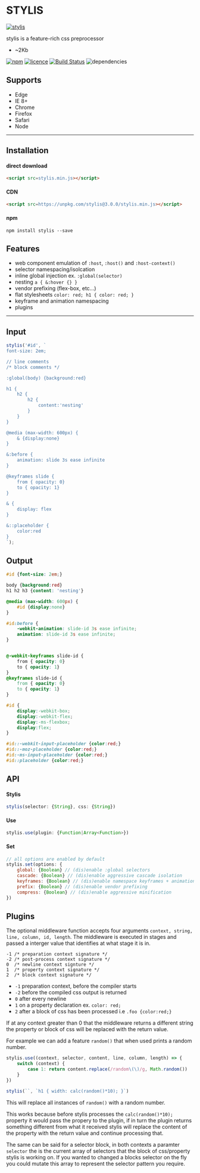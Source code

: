 # STYLIS

[![stylis](https://stylis.js.org/assets/logo.svg)](https://github.com/thysultan/stylis.js)

stylis is a feature-rich css preprocessor

- ~2Kb

[![npm](https://img.shields.io/npm/v/stylis.svg?style=flat)](https://www.npmjs.com/package/stylis) [![licence](https://img.shields.io/badge/licence-MIT-blue.svg?style=flat)](https://github.com/thysultan/stylis.js/blob/master/LICENSE.md) [![Build Status](https://semaphoreci.com/api/v1/thysultan/stylis-js/branches/master/shields_badge.svg)](https://semaphoreci.com/thysultan/stylis-js) ![dependencies](https://img.shields.io/badge/dependencies-none-green.svg?style=flat)

## Supports

* Edge
* IE 8+
* Chrome
* Firefox
* Safari
* Node

---

## Installation

#### direct download

```html
<script src=stylis.min.js></script>
```

#### CDN


```html
<script src=https://unpkg.com/stylis@3.0.0/stylis.min.js></script>
```

#### npm

```
npm install stylis --save
```

## Features

- web component emulation of `:host`, `:host()` and `:host-context()`
- selector namespacing/isolcation
- inline global injection ex. `:global(selector)`
- nesting `a { &:hover {} }`
- vendor prefixing (flex-box, etc...)
- flat stylesheets `color: red; h1 { color: red; }`
- keyframe and animation namespacing
- plugins

---

## Input

```javascript
stylis('#id', `
font-size: 2em;

// line comments
/* block comments */

:global(body) {background:red}

h1 {
	h2 {
		h2 {
			content:'nesting'
		}
	}
}

@media (max-width: 600px) {
	& {display:none}
}

&:before {
	animation: slide 3s ease infinite
}

@keyframes slide {
	from { opacity: 0}
	to { opacity: 1}
}

& {
	display: flex
}

&::placeholder {
	color:red
}
`);
```

## Output

```css
#id {font-size: 2em;}

body {background:red}
h1 h2 h3 {content: 'nesting'}

@media (max-width: 600px) {
	#id {display:none}
}

#id:before {
	-webkit-animation: slide-id 3s ease infinite;
	animation: slide-id 3s ease infinite;
}


@-webkit-keyframes slide-id {
	from { opacity: 0}
	to { opacity: 1}
}
@keyframes slide-id {
	from { opacity: 0}
	to { opacity: 1}
}

#id {
	display:-webkit-box;
	display:-webkit-flex;
	display:-ms-flexbox;
	display:flex;
}

#id::-webkit-input-placeholder {color:red;}
#id::-moz-placeholder {color:red;}
#id:-ms-input-placeholder {color:red;}
#id::placeholder {color:red;}
```

## API

#### Stylis

```javascript
stylis(selector: {String}, css: {String})
```

#### Use

```javascript
stylis.use(plugin: {Function|Array<Function>})
```

#### Set

```javascript
// all options are enabled by default
stylis.set(options: {
	global: {Boolean} // (dis)enable :global selectors
	cascade: {Boolean} // (dis)enable aggressive cascade isolation
	keyframes: {Boolean} // (dis)enable namespace keyframes + animations
	prefix: {Boolean} // (dis)enable vendor prefixing
	compress: {Boolean} // (dis)enable aggressive minification
})
```

## Plugins

The optional middleware function accepts four arguments `context, string, line, column, id, length`.
The middleware is executed in stages and passed a interger value that identifies at what stage it is in.

```
-1 /* preparation context signature */
-2 /* post-process context signature */
0  /* newline context signture */
1  /* property context signature */
2  /* block context signature */
```

- `-1` preparation context, before the compiler starts
- `-2` before the compiled css output is returned
- `0` after every newline
- `1` on a property declaration ex. `color: red;`
- `2` after a block of css has been processed i.e `.foo {color:red;}`

If at any context greater than 0 that the middleware returns a different string the property or block of css will be replaced with the return value.

For example we can add a feature `random()` that when used prints a random number.

```javascript
stylis.use((context, selector, content, line, column, length) => {
	switch (context) {
		case 1: return content.replace(/random\(\)/g, Math.random())
	}
})

stylis(``, `h1 { width: calc(random()*10); }`)
```

This will replace all instances of `random()` with a random number.

This works because before stylis processes the `calc(random()*10);` property it would pass the propery to the plugin, if in turn the plugin returns something different from what it received stylis will replace the content of the property with the return value and continue processing that.

The same can be said for a selector block, in both contexts a paramter `selector` the is the current array of selectors that the block of css/property stylis is working on. If you wanted to changed a blocks selector on the fly you could mutate this array to represent the selector pattern you require.
